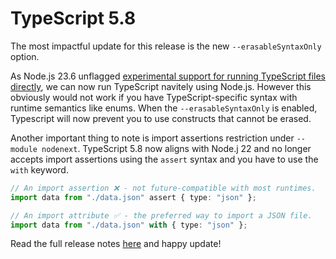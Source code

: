 # TypeScript 5.8

The most impactful update for this release is the new `--erasableSyntaxOnly` option.

As Node.js 23.6 unflagged [experimental support for running TypeScript files directly](https://nodejs.org/api/typescript.html#type-stripping), we can now run TypeScript navitely using Node.js. However this obviously would not work if you have TypeScript-specific syntax with runtime semantics like enums. When the `--erasableSyntaxOnly` is enabled, Typescript will now prevent you to use constructs that cannot be erased.

Another important thing to note is import assertions restriction under `--module nodenext`. TypeScript 5.8 now aligns with Node.j 22 and no longer accepts import assertions using the `assert` syntax and you have to use the `with` keyword.

```typescript
// An import assertion ❌ - not future-compatible with most runtimes.
import data from "./data.json" assert { type: "json" };

// An import attribute ✅ - the preferred way to import a JSON file.
import data from "./data.json" with { type: "json" };
```

Read the full release notes [here](https://devblogs.microsoft.com/typescript/announcing-typescript-5-8/) and happy update!
